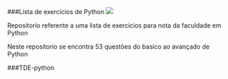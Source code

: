 ###Lista de exercicios de Python
<img src="https://img.shields.io/badge/python-3670A0?style=for-the-badge&logo=python&logoColor=ffdd54">
<p>Repositorio referente a uma lista de exercicios para nota da faculdade em Python</p>
<p>Neste repositorio se encontra 53 questões do basico ao avançado de Python</p>
###T D E - p y t h o n 
 
 
